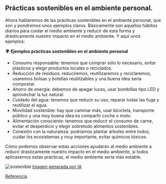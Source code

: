 ## Prácticas sostenibles en el ambiente personal.

Ahora hablaremos de las prácticas sostenibles en el ambiente personal, que son
y pondremos unos ejemplos claros. Básicamente son aquellos hábitos diarios para 
cuidar el medio ambiente y reducir de esta forma y drásticamente nuestro impacto
en el medio ambiente. Y aquí unos ejemplos:

🌍 **Ejemplos prácticas sostenibles en el ambiente personal**
* Consumo responsable: tenemos que comprar sólo lo necesario, evitar plásticos y elegir
  productos locales o reciclados.
* Reducción de residuos: reduciremos, reutilizaremos y reciclaremos, usaremos bolsas y
  botellas reutilizables y una buena idea sería compostar.
* Ahorro de energía: debemos de apagar luces, usar bombillas tipo LED y aprovechar la
  luz natural.
* Cuidado del agua: tenemos que reducir su uso, reparar todas las fuga y reutilizar el agua.
* Movilidad sostenible: hay que caminar más, usar bicicleta, transporte público y una muy
  buena idea es compartir coche o moto.
* Alimentación consciente: tenemos que reducir el consumo de carne, evitar el desperdicio y
  elegir sobretodo alimentos sostenibles.
* Conexión con la naturaleza: podríamos plantar árboles entre todos, cuidar los ecosistemas
  y muy importante, evitar químicos tóxicos.

Cómo podemos observar estas acciones ayudarán al medio ambiente a reducir drásticamente nuestro 
impacto en el medio ambiente, si todos aplicasemos estas prácticas, el medio ambiente sería más
estable.

![sostenible](sostenible.jpg)
[Imagen generada por IA](https://chatgpt.com/)

[Referencia](https://sigmaearth.com/es/20-sustainability-practices-for-work-and-home/)
